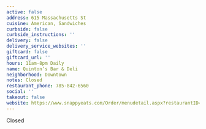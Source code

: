 ```yaml
---
active: false
address: 615 Massachusetts St
cuisine: American, Sandwiches
curbside: false
curbside_instructions: ''
delivery: false
delivery_service_websites: ''
giftcard: false
giftcard_url: ''
hours: 11am-8pm Daily
name: Quinton’s Bar & Deli
neighborhood: Downtown
notes: Closed
restaurant_phone: 785-842-6560
social: ''
takeout: false
website: https://www.snappyeats.com/Order/menudetail.aspx?restaurantID=5020#!/category/
---
```


Closed